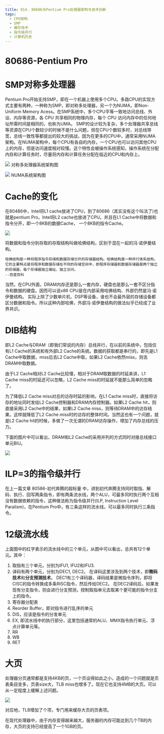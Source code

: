 ```yaml
---
title: 014. 80686与Pentium Pro处理器架构与技术创新
tags:
  - CPU架构
  - SMP
  - 缓存技术
  - 指令级并行
  - 计算机历史
---
```

# 80686-Pentium Pro

# SMP对称多处理器

Pentium Pro开始支持SMP，即在一个机器上使用多个CPU。多路CPU的实现方式主要有两种，一种称为SMP，即对称多处理器，另一个为NUMA，即Non-Uniform Memory Acess。在SMP系统中，多个CPU平等一致地访问总线、外设、内存等资源，各 CPU 共享相同的物理内存，每个 CPU 访问内存中的任何地址所需时间是相同的，也称为UMA。
SMP的设计较为复杂，多个处理器共享总线等资源在CPU个数较少的时候不是什么问题，但在CPU个数较多时，对总线带宽，总线一致性等都提出的较大的挑战，因为在更多的CPU中，通常采用NUMA架构。在NUMA架构中，每个CPU有各自的内存，一个CPU也可以访问其他CPU上的内存，但是访问速度相对较慢。这个特性会被操作系统感知，操作系统在分配内存和计算任务时，尽量将内存和计算任务分配在临近的CPU和内存上。

![](/assets/clip_image001_d7728dc2-e525-4e5b-b84c-6f5a7f4de300.gif)
 对称多处理器系统架构图
 
![](/assets/clip_image003_thumb.gif)
NUMA系统架构图

# Cache的变化
在80486中，Intel将L1 cache放进了CPU，到了80686（其实没有这个叫法了)也就是pentium Pro，Intel将L2 cache也放进了CPU。并且在L1 Cache中将数据和指令分开，即一个8KB的数据Cache， 一个8KB的指令Cache。

![](/assets/5ab5c9ea15ce36d34eae08793af33a87e850b1d5.jpg.png)

将数据和指令分别存取的存取结构叫做哈佛结构，区别于混在一起的冯·诺伊曼结构。

    哈佛结构是一种将程序指令存储和数据存储分开的存储器结构。哈佛结构是一种并行体系结构，它的主要特点是将程序和数据存储在不同的存储空间中，即程序存储器和数据存储器是两个独立的存储器，每个存储器独立编址、独立访问。
    --百度百科

当然，在CPU外面，DRAM内存还是那么一套内存，硬盘也是那么一套不区分指令和数据的硬盘。因而可以说x86 CPU是在内部采用哈佛结构、外部仍然是冯·诺伊曼结构。
实际上除了少数单片机、DSP等设备，谁也不会最外层的存储设备都区分数据和指令。所以这种内部哈佛，外部冯·诺伊曼结构的做法似乎已经成了业界共识。

# DIB结构

即L2 Cache与DRAM（即我们常说的内存）总线并行，在以前的系统中，包括仅有L1 Cache的系统和有外部L2 Cache的系统。数据的获取都是串行的，即先是L1 Cache中取数据，miss后去L2 Cache中取，如果L2 Cache依然miss，则去DRAM中取数据。

由于L2 Cache相对L2 Cache比较慢，相对于DRAM取数据的时延来讲，L1 Cache miss的时延还可以忽略，L2 Cache miss的时延就不能那么简单的忽略了。

为了降低L2 Cache miss对总的访存时延的影响，在L1 Cache miss时，直接将访存的地址同时发给L2 Cache控制器和DRAM内存控制器。如果L2 Cache hit，则直接采用L2 Cache中的结果，如果L2 Cache miss，则等待DRAM中的访存结果。这样就降低了L2 Cache miss时的访存的整体时间。当然这也有一个问题，就是L2 Cache hit的时候，多做了一次无谓的DRAM访存操作，增加了内存总线的压力。

下面的图片中可以看出，DRAM和L2 Cache的采用并列的方式同时对接总线接口单元BIU。

![](/assets/72f082025aafa40fb9910494ab64034f78f01920.jpg.png)

# ILP=3的指令级并行

 在上一篇文章 80586-初代奔腾的超标量 中，讲到初代奔腾支持同时取指、解码、执行、回写两条指令，即有两条流水线，两个ALU，可最多同时执行两个互相没有数据依赖的指令，这种做法称为指令级并行(ILP, Instruction Level Paralism)，在Pentium Pro中，有三条这样的流水线，可以最多同时执行三条指令。
 
# 12级流水线

上面图中的红字表示的流水线中的三个单元，从图中可以看出，总共有12个单元。其中：
1. 取指有三个单元，分别为IFU1, IFU2和IFU3.
2. 译码有两个单元，分别为DEC1, DEC2。
在译码这里涉及到两个技术，即**微码技术**和**分支预测技术**。
DEC1有三个译码器，译码结果是微指令序列，即将CISC的指令转换成多条RISC指令，然后传给DEC2。
在DEC2译码后，如果发现有分支指令，则会进行分支预测，控制取指单元去取某个更可能的指令分支上的指令。
3. 寄存器分配表
4. Reorder Buffer，即对指令进行乱序的单元
5. DIS，应该是指令的分发单元
6. EX, 即流水线中的执行部分，这里包括通常的ALU、MMX指令执行单元、浮点计算单元等。
7. RR
8. WB
9. RET

# 大页

处理器分页通常都是支持4KB的页，一个页设得如此之小，造成的一个问题就是页表条目变多，页表size大，TLB miss也增多了。现在它也支持4MB的大页。可以从一定程度上缓解上述问题。

![](/assets/738b4710b912c8fcc8a27d84fc039245d6882121.jpg.png)

对应地，TLB增加了个项，专门用来缓存大页的页表项。

在现代处理器中，由于内存变得越来越大，服务器的内存可能达到几个TB的内存，大页的支持已经提高了一个1GB的页。